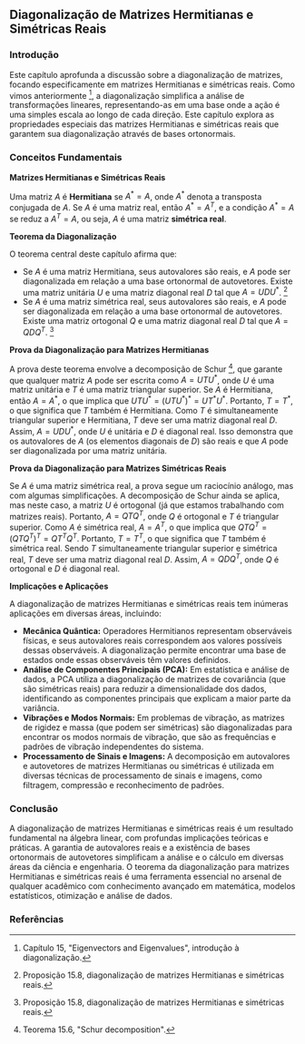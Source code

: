 ## Diagonalização de Matrizes Hermitianas e Simétricas Reais

### Introdução
Este capítulo aprofunda a discussão sobre a diagonalização de matrizes, focando especificamente em matrizes Hermitianas e simétricas reais. Como vimos anteriormente [^553], a diagonalização simplifica a análise de transformações lineares, representando-as em uma base onde a ação é uma simples escala ao longo de cada direção. Este capítulo explora as propriedades especiais das matrizes Hermitianas e simétricas reais que garantem sua diagonalização através de bases ortonormais.

### Conceitos Fundamentais

**Matrizes Hermitianas e Simétricas Reais**

Uma matriz $A$ é **Hermitiana** se $A^* = A$, onde $A^*$ denota a transposta conjugada de $A$. Se $A$ é uma matriz real, então $A^* = A^T$, e a condição $A^* = A$ se reduz a $A^T = A$, ou seja, $A$ é uma matriz **simétrica real**.

**Teorema da Diagonalização**

O teorema central deste capítulo afirma que:

*   Se $A$ é uma matriz Hermitiana, seus autovalores são reais, e $A$ pode ser diagonalizada em relação a uma base ortonormal de autovetores. Existe uma matriz unitária $U$ e uma matriz diagonal real $D$ tal que $A = UDU^*$. [^564]
*   Se $A$ é uma matriz simétrica real, seus autovalores são reais, e $A$ pode ser diagonalizada em relação a uma base ortonormal de autovetores. Existe uma matriz ortogonal $Q$ e uma matriz diagonal real $D$ tal que $A = QDQ^T$. [^564]

**Prova da Diagonalização para Matrizes Hermitianas**

A prova deste teorema envolve a decomposição de Schur [^562], que garante que qualquer matriz $A$ pode ser escrita como $A = UTU^*$, onde $U$ é uma matriz unitária e $T$ é uma matriz triangular superior. Se $A$ é Hermitiana, então $A = A^*$, o que implica que $UTU^* = (UTU^*)^* = UT^*U^*$. Portanto, $T = T^*$, o que significa que $T$ também é Hermitiana. Como $T$ é simultaneamente triangular superior e Hermitiana, $T$ deve ser uma matriz diagonal real $D$. Assim, $A = UDU^*$, onde $U$ é unitária e $D$ é diagonal real. Isso demonstra que os autovalores de $A$ (os elementos diagonais de $D$) são reais e que $A$ pode ser diagonalizada por uma matriz unitária.

**Prova da Diagonalização para Matrizes Simétricas Reais**

Se $A$ é uma matriz simétrica real, a prova segue um raciocínio análogo, mas com algumas simplificações. A decomposição de Schur ainda se aplica, mas neste caso, a matriz $U$ é ortogonal (já que estamos trabalhando com matrizes reais). Portanto, $A = QTQ^T$, onde $Q$ é ortogonal e $T$ é triangular superior. Como $A$ é simétrica real, $A = A^T$, o que implica que $QTQ^T = (QTQ^T)^T = QT^TQ^T$. Portanto, $T = T^T$, o que significa que $T$ também é simétrica real. Sendo $T$ simultaneamente triangular superior e simétrica real, $T$ deve ser uma matriz diagonal real $D$. Assim, $A = QDQ^T$, onde $Q$ é ortogonal e $D$ é diagonal real.

**Implicações e Aplicações**

A diagonalização de matrizes Hermitianas e simétricas reais tem inúmeras aplicações em diversas áreas, incluindo:

*   **Mecânica Quântica:** Operadores Hermitianos representam observáveis físicas, e seus autovalores reais correspondem aos valores possíveis dessas observáveis. A diagonalização permite encontrar uma base de estados onde essas observáveis têm valores definidos.
*   **Análise de Componentes Principais (PCA):** Em estatística e análise de dados, a PCA utiliza a diagonalização de matrizes de covariância (que são simétricas reais) para reduzir a dimensionalidade dos dados, identificando as componentes principais que explicam a maior parte da variância.
*   **Vibrações e Modos Normais:** Em problemas de vibração, as matrizes de rigidez e massa (que podem ser simétricas) são diagonalizadas para encontrar os modos normais de vibração, que são as frequências e padrões de vibração independentes do sistema.
*   **Processamento de Sinais e Imagens:** A decomposição em autovalores e autovetores de matrizes Hermitianas ou simétricas é utilizada em diversas técnicas de processamento de sinais e imagens, como filtragem, compressão e reconhecimento de padrões.

### Conclusão

A diagonalização de matrizes Hermitianas e simétricas reais é um resultado fundamental na álgebra linear, com profundas implicações teóricas e práticas. A garantia de autovalores reais e a existência de bases ortonormais de autovetores simplificam a análise e o cálculo em diversas áreas da ciência e engenharia. O teorema da diagonalização para matrizes Hermitianas e simétricas reais é uma ferramenta essencial no arsenal de qualquer acadêmico com conhecimento avançado em matemática, modelos estatísticos, otimização e análise de dados.

### Referências
[^553]: Capítulo 15, "Eigenvectors and Eigenvalues", introdução à diagonalização.
[^562]: Teorema 15.6, "Schur decomposition".
[^564]: Proposição 15.8, diagonalização de matrizes Hermitianas e simétricas reais.
<!-- END -->